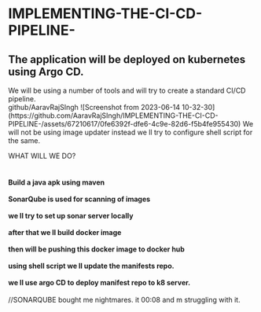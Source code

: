 # IMPLEMENTING-THE-CI-CD-PIPELINE-

<h2>The application will be deployed on kubernetes using Argo CD.</h2>
We will be using a number of tools and will try to create a standard CI/CD pipeline.
<br>
github/AaravRajSIngh
![Screenshot from 2023-06-14 10-32-30](https://github.com/AaravRajSIngh/IMPLEMENTING-THE-CI-CD-PIPELINE-/assets/67210617/0fe6392f-dfe6-4c9e-82d6-f5b4fe955430)
We will not be using image updater instead we ll try to configure shell script for the same.



WHAT WILL WE DO?
<br>
<h4>
<br>Build a java apk using maven<br><br>
SonarQube is used for scanning of images<br><br>
we ll try to set up sonar server locally<br><br>
after that we ll build docker image<br><br>
then will be pushing this docker image to docker hub<br><br>
using shell script we ll update the manifests repo.<br><br>
we ll use argo CD to deploy manifest repo to k8 server.
</h4>



//SONARQUBE bought me nightmares. it 00:08 and m struggling with it.
